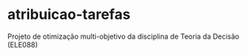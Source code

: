 # atribuicao-tarefas
Projeto de otimização multi-objetivo da disciplina de Teoria da Decisão (ELE088)

